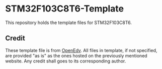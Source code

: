 # STM32F103C8T6-Template
This repository holds the template files for STM32F103C8T6.

## Credit

These template file is from [OpenEdv](https://www.openedv.com/forum.php). All files in template, if not specified, are provided "as is" as the ones hosted on the previously mentioned website. Any credit shall goes to its corresponding author.

